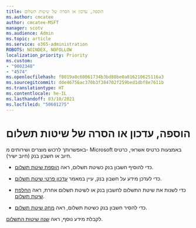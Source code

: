 ```yaml
---
title: הוספה, עדכון או הסרה של שיטות תשלום
ms.author: cmcatee
author: cmcatee-MSFT
manager: scotv
ms.audience: Admin
ms.topic: article
ms.service: o365-administration
ROBOTS: NOINDEX, NOFOLLOW
localization_priority: Priority
ms.custom:
- "9002348"
- "4574"
ms.openlocfilehash: f8019a0c60061734b3bd80be0a016210625116a3
ms.sourcegitcommit: dde46756ac370b3f384702f259bed1dbf8e7611b
ms.translationtype: HT
ms.contentlocale: he-IL
ms.lasthandoff: 03/10/2021
ms.locfileid: "50601275"
---
```

# <a name="add-update-or-remove-payment-method"></a>הוספה, עדכון או הסרה של שיטות תשלום

באפשרותך לרכוש מוצרים ושירותים מ- Microsoft באמצעות כרטיס אשראי, כרטיס חיוב או חשבון בנק (חיוב ישיר).

- כדי להוסיף חשבון בנק כשיטת תשלום, ראה [הוספת שיטת תשלום](https://docs.microsoft.com/microsoft-365/commerce/billing-and-payments/manage-payment-methods#add-a-payment-method).

- כדי לעדכן מידע על חשבון בנק, עיין במאמר [עדכון פרטי שיטת תשלום](https://docs.microsoft.com/microsoft-365/commerce/billing-and-payments/manage-payment-methods#update-payment-method-details).

- כדי לשנות את שיטת התשלום לחשבון בנק או לשיטת תשלום אחרת, ראה [החלפת שיטת תשלום](https://docs.microsoft.com/microsoft-365/commerce/billing-and-payments/manage-payment-methods#replace-a-payment-method).

- כדי להסיר חשבון בנק כשיטת תשלום, ראה [מחק שיטת תשלום](https://docs.microsoft.com/microsoft-365/commerce/billing-and-payments/manage-payment-methods#delete-a-payment-method).

לקבלת מידע נוסף, ראה [שנה שיטות התשלום](https://docs.microsoft.com/microsoft-365/commerce/billing-and-payments/manage-payment-methods).
